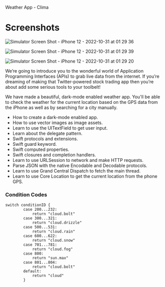 
Weather App - Clima

# Screenshots

![Simulator Screen Shot - iPhone 12 - 2022-10-31 at 01 29 36](https://user-images.githubusercontent.com/107383299/198899052-67e8a6e9-8997-4f02-98c3-3fe5c573258b.png)

![Simulator Screen Shot - iPhone 12 - 2022-10-31 at 01 29 39](https://user-images.githubusercontent.com/107383299/198899053-246b7afa-df45-49a8-896a-93b144965a6e.png)

![Simulator Screen Shot - iPhone 12 - 2022-10-31 at 01 29 20](https://user-images.githubusercontent.com/107383299/198899050-86007a5e-6f5b-42f3-81d5-c130cecab46e.png)



We’re going to introduce you to the wonderful world of Application Programming Interfaces (APIs) to grab live data from the internet. If you’re dreaming of making that Twitter-powered stock trading app then you’re about add some serious tools to your toolbelt!

We have made a beautiful, dark-mode enabled weather app. You'll be able to check the weather for the current location based on the GPS data from the iPhone as well as by searching for a city manually. 

* How to create a dark-mode enabled app.
* How to use vector images as image assets.
* Learn to use the UITextField to get user input. 
* Learn about the delegate pattern.
* Swift protocols and extensions. 
* Swift guard keyword. 
* Swift computed properties.
* Swift closures and completion handlers.
* Learn to use URLSession to network and make HTTP requests.
* Parse JSON with the native Encodable and Decodable protocols. 
* Learn to use Grand Central Dispatch to fetch the main thread.
* Learn to use Core Location to get the current location from the phone GPS. 

### Condition Codes
```
switch conditionID {
        case 200...232:
            return "cloud.bolt"
        case 300...321:
            return "cloud.drizzle"
        case 500...531:
            return "cloud.rain"
        case 600...622:
            return "cloud.snow"
        case 701...781:
            return "cloud.fog"
        case 800:
            return "sun.max"
        case 801...804:
            return "cloud.bolt"
        default:
            return "cloud"
        }
